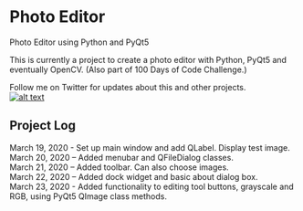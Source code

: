 # Photo Editor 
Photo Editor using Python and PyQt5

This is currently a project to create a photo editor with Python, PyQt5 and eventually OpenCV. 
(Also part of 100 Days of Code Challenge.)

Follow me on Twitter for updates about this and other projects.  
[![alt text][1.1]][1]

[1.1]: http://i.imgur.com/tXSoThF.png (twitter icon with padding)

[1]: http://www.twitter.com/RedHuli

## Project Log
March 19, 2020 - Set up main window and add QLabel. Display test image.  
March 20, 2020 – Added menubar and QFileDialog classes.  
March 21, 2020 – Added toolbar. Can also choose images.  
March 22, 2020 – Added dock widget and basic about dialog box.  
March 23, 2020 - Added functionality to editing tool buttons, grayscale and RGB, using PyQt5 QImage class methods.
